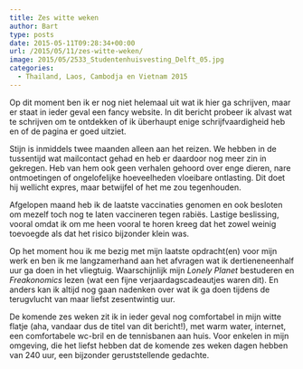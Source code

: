 ```yaml
---
title: Zes witte weken
author: Bart
type: posts
date: 2015-05-11T09:28:34+00:00
url: /2015/05/11/zes-witte-weken/
image: 2015/05/2533_Studentenhuisvesting_Delft_05.jpg
categories:
  - Thailand, Laos, Cambodja en Vietnam 2015
---
```

Op dit moment ben ik er nog niet helemaal uit wat ik hier ga schrijven, maar er staat in ieder geval een fancy website. In dit bericht probeer ik alvast wat te schrijven om te ontdekken of ik überhaupt enige schrijfvaardigheid heb en of de pagina er goed uitziet.

Stijn is inmiddels twee maanden alleen aan het reizen. We hebben in de tussentijd wat mailcontact gehad en heb er daardoor nog meer zin in gekregen. Heb van hem ook geen verhalen gehoord over enge dieren, nare ontmoetingen of ongelofelijke hoeveelheden vloeibare ontlasting. Dit doet hij wellicht expres, maar betwijfel of het me zou tegenhouden.

Afgelopen maand heb ik de laatste vaccinaties genomen en ook besloten om mezelf toch nog te laten vaccineren tegen rabiës. Lastige beslissing, vooral omdat ik om me heen vooral te horen kreeg dat het zowel weinig toevoegde als dat het risico bijzonder klein was.

Op het moment hou ik me bezig met mijn laatste opdracht(en) voor mijn werk en ben ik me langzamerhand aan het afvragen wat ik dertieneneenhalf uur ga doen in het vliegtuig.  Waarschijnlijk mijn _Lonely Planet_ bestuderen en _Freakonomics_ lezen (wat een fijne verjaardagscadeautjes waren dit). En anders kan ik altijd nog gaan nadenken over wat ik ga doen tijdens de terugvlucht van maar liefst zesentwintig uur.

De komende zes weken zit ik in ieder geval nog comfortabel in mijn witte flatje (aha, vandaar dus de titel van dit bericht!), met warm water, internet, een comfortabele wc-bril en de tennisbanen aan huis. Voor enkelen in mijn omgeving, die het liefst hebben dat de komende zes weken dagen hebben van 240 uur, een bijzonder geruststellende gedachte.
